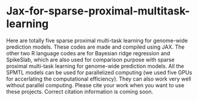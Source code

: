 # Jax-for-sparse-proximal-multitask-learning
Here are totally five sparse proximal multi-task learning for genome-wide prediction models. These codes are made and compiled using JAX. The other two R language codes are for Bayesian ridge regression and SpikeSlab, which are also used for comparison purpose with sparse proximal multi-task learning for genome-wide prediction models.
All the SPMTL models can be used for parallelized computing (we used five GPUs for accerlating the computational efficiency). They can also work very well without parallel computing. 
Please cite your work when you want to use these projects. Correct citation information is coming soon.
